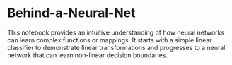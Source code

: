 # Behind-a-Neural-Net
This notebook provides an intuitive understanding of how neural networks can learn complex functions or mappings. It starts with a simple linear classifier to demonstrate linear transformations and progresses to a neural network that can learn non-linear decision boundaries.
